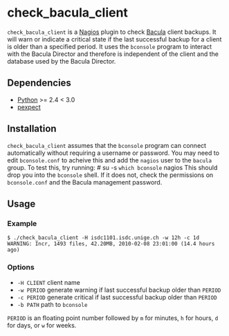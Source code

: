 check_bacula_client
===================

`check_bacula_client` is a [Nagios](http://www.nagios.org) plugin to check [Bacula](http://www.bacula.org/) client backups.  It will warn or indicate a critical state if the last successful backup for a client is older than a specified period.  It uses the `bconsole` program to interact with the Bacula Director and therefore is independent of the client and the database used by the Bacula Director.


Dependencies
------------

* [Python](http://www.python.org) >= 2.4 < 3.0
* [pexpect](http://pexpect.sourceforge.net/)


Installation
------------

`check_bacula_client` assumes that the `bconsole` program can connect automatically without requiring a username or password.  You may need to edit `bconsole.conf` to acheive this and add the `nagios` user to the `bacula` group.  To test this, try running:
	# su -s `which bconsole` nagios
This should drop you into the `bconsole` shell.  If it does not, check the permissions on `bconsole.conf` and the Bacula management password.


Usage
-----

### Example ###

	$ ./check_bacula_client -H isdc1101.isdc.unige.ch -w 12h -c 1d
	WARNING: Incr, 1493 files, 42.20MB, 2010-02-08 23:01:00 (14.4 hours ago)

### Options ###

* `-H CLIENT` client name
* `-w PERIOD` generate warning if last successful backup older than `PERIOD`
* `-c PERIOD` generate critical if last successful backup older than `PERIOD`
* `-b PATH` path to `bconsole`

`PERIOD` is an floating point number followed by `m` for minutes, `h` for hours, `d` for days, or `w` for weeks.
